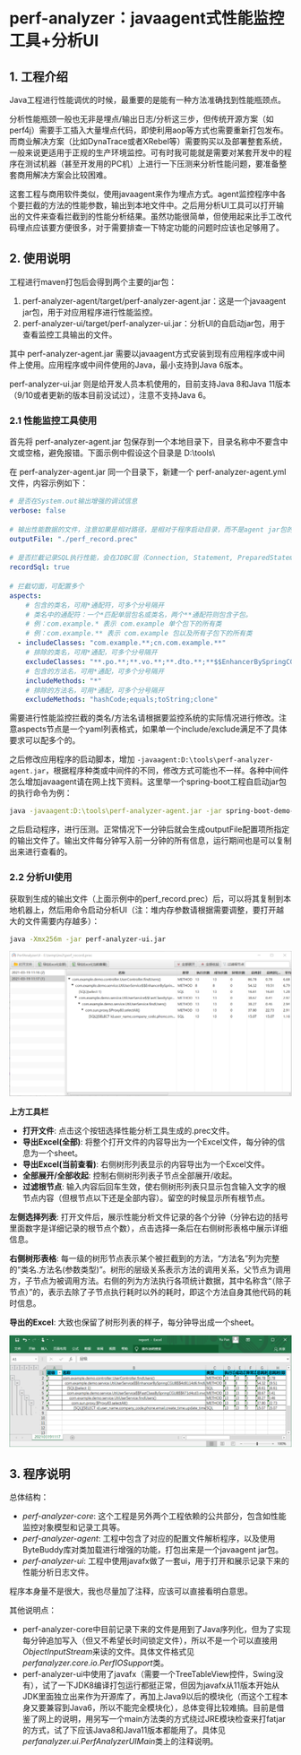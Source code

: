 # perf-analyzer：javaagent式性能监控工具+分析UI

## 1. 工程介绍

Java工程进行性能调优的时候，最重要的是能有一种方法准确找到性能瓶颈点。

分析性能瓶颈一般也无非是埋点/输出日志/分析这三步，但传统开源方案（如perf4j）需要手工插入大量埋点代码，即使利用aop等方式也需要重新打包发布。而商业解决方案（比如DynaTrace或者XRebel等）需要购买以及部署整套系统，一般来说更适用于正规的生产环境监控。可有时我可能就是需要对某套开发中的程序在测试机器（甚至开发用的PC机）上进行一下压测来分析性能问题，要准备整套商用解决方案会比较困难。

这套工程与商用软件类似，使用javaagent来作为埋点方式。agent监控程序中各个要拦截的方法的性能参数，输出到本地文件中。之后用分析UI工具可以打开输出的文件来查看拦截到的性能分析结果。虽然功能很简单，但使用起来比手工改代码埋点应该要方便很多，对于需要排查一下特定功能的问题时应该也足够用了。

## 2. 使用说明

工程进行maven打包后会得到两个主要的jar包：

1. perf-analyzer-agent/target/perf-analyzer-agent.jar：这是一个javaagent jar包，用于对应用程序进行性能监控。
2. perf-analyzer-ui/target/perf-analyzer-ui.jar：分析UI的自启动jar包，用于查看监控工具输出的文件。

其中 perf-analyzer-agent.jar 需要以javaagent方式安装到现有应用程序或中间件上使用。应用程序或中间件使用的Java，最小支持到Java 6版本。

perf-analyzer-ui.jar 则是给开发人员本机使用的，目前支持Java 8和Java 11版本（9/10或者更新的版本目前没试过），注意不支持Java 6。

### 2.1 性能监控工具使用

首先将 perf-analyzer-agent.jar 包保存到一个本地目录下，目录名称中不要含中文或空格，避免报错。下面示例中假设这个目录是 D:\tools\

在 perf-analyzer-agent.jar 同一个目录下，新建一个 perf-analyzer-agent.yml 文件，内容示例如下：

```yaml
# 是否在System.out输出增强的调试信息
verbose: false

# 输出性能数据的文件，注意如果是相对路径，是相对于程序启动目录，而不是agent jar包的位置
outputFile: "./perf_record.prec"

# 是否拦截记录SQL执行性能，会在JDBC层（Connection, Statement, PreparedStatement等）埋点
recordSql: true

# 拦截切面，可配置多个
aspects:
    # 包含的类名，可用*通配符，可多个分号隔开
    # 类名中的通配符：一个*匹配单层包名或类名，两个**通配符则包含子包。
    # 例：com.example.* 表示 com.example 单个包下的所有类
    # 例：com.example.** 表示 com.example 包以及所有子包下的所有类
  - includeClasses: "com.example.**;cn.com.example.**"
    # 排除的类名，可用*通配，可多个分号隔开
    excludeClasses: "**.po.**;**.vo.**;**.dto.**;**$$EnhancerBySpringCGLIB$$**;**$$FastClassBySpringCGLIB$$**"
    # 包含的方法名，可用*通配，可多个分号隔开
    includeMethods: "*"
    # 排除的方法名，可用*通配，可多个分号隔开
    excludeMethods: "hashCode;equals;toString;clone"
```

需要进行性能监控拦截的类名/方法名请根据要监控系统的实际情况进行修改。注意aspects节点是一个yaml列表格式，如果单一个include/exclude满足不了具体要求可以配多个的。

之后修改应用程序的启动脚本，增加 `-javaagent:D:\tools\perf-analyzer-agent.jar`，根据程序种类或中间件的不同，修改方式可能也不一样。各种中间件怎么增加javaagent请在网上找下资料。这里举一个spring-boot工程自启动jar包的执行命令为例：

```sh
java -javaagent:D:\tools\perf-analyzer-agent.jar -jar spring-boot-demo-1.0.0.jar
```
之后启动程序，进行压测。正常情况下一分钟后就会生成outputFile配置项所指定的输出文件了。输出文件每分钟写入前一分钟的所有信息，运行期间也是可以复制出来进行查看的。

### 2.2 分析UI使用

获取到生成的输出文件（上面示例中的perf_record.prec）后，可以将其复制到本地机器上，然后用命令启动分析UI（注：堆内存参数请根据需要调整，要打开越大的文件需要内存越多）：

```sh
java -Xmx256m -jar perf-analyzer-ui.jar
```

![image](doc/images/ui.png)

**上方工具栏**

- **打开文件**: 点击这个按钮选择性能分析工具生成的.prec文件。
- **导出Excel(全部)**: 将整个打开文件的内容导出为一个Excel文件，每分钟的信息为一个sheet。
- **导出Excel(当前查看)**: 右侧树形列表显示的内容导出为一个Excel文件。
- **全部展开/全部收起**: 控制右侧树形列表子节点全部展开/收起。
- **过滤根节点**: 输入内容后回车生效，使右侧树形列表只显示包含输入文字的根节点内容（但根节点以下还是全部内容）。留空的时候显示所有根节点。

**左侧选择列表**: 打开文件后，展示性能分析文件记录的各个分钟（分钟右边的括号里面数字是详细记录的根节点个数），点击选择一条后在右侧树形表格中展示详细信息。

**右侧树形表格**: 每一级的树形节点表示某个被拦截到的方法，“方法名”列为完整的“类名.方法名(参数类型)”。树形的层级关系表示方法的调用关系，父节点为调用方，子节点为被调用方法。右侧的列为方法执行各项统计数据，其中名称含“（除子节点）”的，表示去除了子节点执行耗时以外的耗时，即这个方法自身其他代码的耗时信息。

**导出的Excel**: 大致也保留了树形列表的样子，每分钟导出成一个sheet。

![image](doc/images/export_excel.png)

## 3. 程序说明

总体结构：

- *perf-analyzer-core*: 这个工程是另外两个工程依赖的公共部分，包含如性能监控对象模型和记录工具等。
- *perf-analyzer-agent*: 工程中包含了对应的配置文件解析程序，以及使用ByteBuddy库对类加载进行增强的功能，打包出来是一个javaagent jar包。
- *perf-analyzer-ui*: 工程中使用javafx做了一套ui，用于打开和展示记录下来的性能分析日志文件。

程序本身量不是很大，我也尽量加了注释，应该可以直接看明白意思。

其他说明点：

- perf-analyzer-core中目前记录下来的文件是用到了Java序列化，但为了实现每分钟追加写入（但又不希望长时间锁定文件），所以不是一个可以直接用*ObjectInputStream*来读的文件。具体文件格式见*perfanalyzer.core.io.PerfIOSupport*类。
- perf-analyzer-ui中使用了javafx（需要一个TreeTableView控件，Swing没有），试了一下JDK8编译打包运行都挺正常，但因为javafx从11版本开始从JDK里面独立出来作为开源库了，再加上Java9以后的模块化（而这个工程本身又要兼容到Java6，所以不能完全模块化），总体变得比较难搞。目前是借鉴了网上的说明，用另写一个main方法类的方式绕过JRE模块检查来打fatjar的方式，试了下应该Java8和Java11版本都能用了。具体见*perfanalyzer.ui.PerfAnalyzerUIMain*类上的注释说明。
